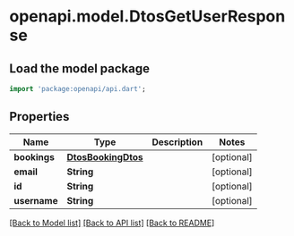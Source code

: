 # openapi.model.DtosGetUserResponse

## Load the model package
```dart
import 'package:openapi/api.dart';
```

## Properties
Name | Type | Description | Notes
------------ | ------------- | ------------- | -------------
**bookings** | [**DtosBookingDtos**](DtosBookingDtos.md) |  | [optional] 
**email** | **String** |  | [optional] 
**id** | **String** |  | [optional] 
**username** | **String** |  | [optional] 

[[Back to Model list]](../README.md#documentation-for-models) [[Back to API list]](../README.md#documentation-for-api-endpoints) [[Back to README]](../README.md)



